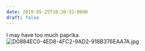 ```yaml
---
date: 2019-05-25T10:20:52-0600
draft: false
---
```


I may have too much paprika. ![D0884EC0-4ED8-4FC2-9AD2-918B376EAA7A.jpg](http://ianwhitney.micro.blog/uploads/2019/04d52fc286.jpg)


